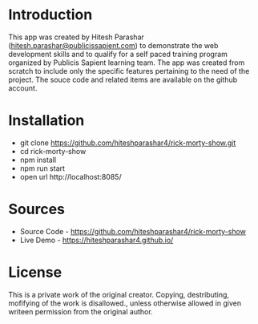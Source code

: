 # Introduction
This app was created by Hitesh Parashar (hitesh.parashar@publicissapient.com) to demonstrate the web development skills and to qualify for a self paced training program organized by Publicis Sapient learning team. The app was created from scratch to include only the specific features pertaining to the need of the project. The souce code and related items are available on the github account.

# Installation
- git clone https://github.com/hiteshparashar4/rick-morty-show.git
- cd rick-morty-show
- npm install
- npm run start
- open url http://localhost:8085/

# Sources
- Source Code - https://github.com/hiteshparashar4/rick-morty-show
- Live Demo - https://hiteshparashar4.github.io/

# License
This is a private work of the original creator. Copying, destributing, mofifying of the work is disallowed., unless otherwise allowed in given writeen permission from the original author. 


